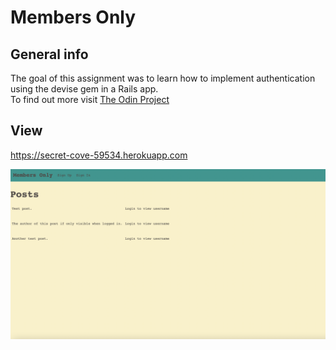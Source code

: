 # Members Only

## General info
The goal of this assignment was to learn how to implement authentication using the devise gem in a Rails app. <br>
To find out more visit [The Odin Project](https://www.theodinproject.com/paths/full-stack-ruby-on-rails/courses/ruby-on-rails/lessons/authentication) 
	
	
## View
https://secret-cove-59534.herokuapp.com

![Members Only Demo](https://github.com/andrewbonas/demos/blob/master/members.png)
